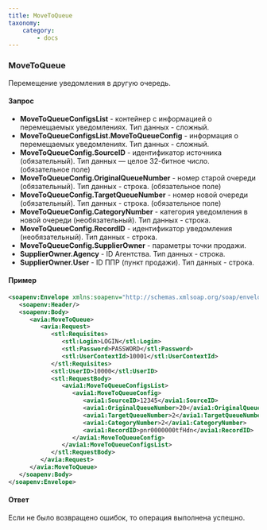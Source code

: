 ```yaml
---
title: MoveToQueue
taxonomy:
    category:
        - docs
---
```


### MoveToQueue

Перемещение уведомления в другую очередь.

#### Запрос

- **MoveToQueueConfigsList** -  контейнер с информацией о перемещаемых уведомлениях. Тип данных - сложный.
- **MoveToQueueConfigsList.MoveToQueueConfig** - информация о перемещаемых уведомлениях. Тип данных - сложный. 
- **MoveToQueueConfig.SourceID** - идентификатор источника (обязательный).  Тип данных — целое 32-битное число. (обязательное поле)
- **MoveToQueueConfig.OriginalQueueNumber** - номер старой очереди (обязательный). Тип данных - строка. (обязательное поле)
- **MoveToQueueConfig.TargetQueueNumber** - номер новой очереди (обязательный). Тип данных - строка. (обязательное поле)
- **MoveToQueueConfig.CategoryNumber** - категория уведомления в новой очереди (необязательный). Тип данных - строка.
- **MoveToQueueConfig.RecordID** - идентификатор уведомления (необязательный). Тип данных - строка.
- **MoveToQueueConfig.SupplierOwner** - параметры точки продажи.
- **SupplierOwner.Agency** - ID Агентства. Тип данных - строка.
- **SupplierOwner.User** - ID ППР (пункт продажи). Тип данных - строка.


#### Пример
```xml
<soapenv:Envelope xmlns:soapenv="http://schemas.xmlsoap.org/soap/envelope/" xmlns:avia="http://nemo-ibe.com/Avia" xmlns:stl="http://nemo-ibe.com/STL" xmlns:avia1="http://nemo.travel/Avia">
   <soapenv:Header/>
   <soapenv:Body>
      <avia:MoveToQueue>
         <avia:Request>
            <stl:Requisites>
               <stl:Login>LOGIN</stl:Login>
               <stl:Password>PASSWORD</stl:Password>
               <stl:UserContextId>10001</stl:UserContextId>
            </stl:Requisites>
            <stl:UserID>10000</stl:UserID>
            <stl:RequestBody>
               <avia1:MoveToQueueConfigsList>
                  <avia1:MoveToQueueConfig>
                     <avia1:SourceID>12345</avia1:SourceID>
                     <avia1:OriginalQueueNumber>20</avia1:OriginalQueueNumber>
                     <avia1:TargetQueueNumber>2</avia1:TargetQueueNumber>
                     <avia1:CategoryNumber>2</avia1:CategoryNumber>
                     <avia1:RecordID>pnr0000000tfHdn</avia1:RecordID>
                  </avia1:MoveToQueueConfig>
               </avia1:MoveToQueueConfigsList>
            </stl:RequestBody>
         </avia:Request>
      </avia:MoveToQueue>
   </soapenv:Body>
</soapenv:Envelope>
```
#### Ответ
Если не было возвращено ошибок, то операция выполнена успешно.